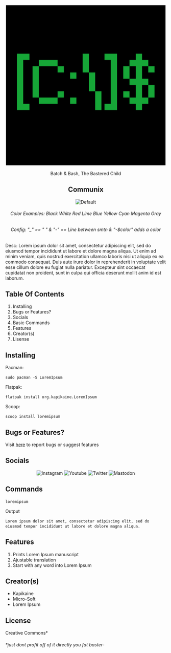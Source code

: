 <div align="center">
    <img src="https://github.com/KapiKane/Batsh/blob/main/Images/Retropix.png?raw=true" alt="Logo" width="500" height="500">

Batch & Bash, The Bastered Child
  
## Communix

![Default](https://img.shields.io/badge/Hello,_World!-Second_Line-blue)

###### Color Examples: Black White Red Lime Blue Yellow Cyan Magenta Gray
###### Config: "_" == " " & "-" == Line between smtn & "-$color" adds a color
</div>
Desc: Lorem ipsum dolor sit amet, consectetur adipiscing elit, sed do eiusmod tempor incididunt ut labore et dolore magna aliqua. Ut enim ad minim veniam, quis nostrud exercitation ullamco laboris nisi ut aliquip ex ea commodo consequat. Duis aute irure dolor in reprehenderit in voluptate velit esse cillum dolore eu fugiat nulla pariatur. Excepteur sint occaecat cupidatat non proident, sunt in culpa qui officia deserunt mollit anim id est laborum.

## Table Of Contents
1. Installing
2. Bugs or Features?
3. Socials
4. Basic Commands
5. Features
6. Creator(s)
7. Lisense

## Installing
Pacman:
```
sudo pacman -S LoremIpsum
```
Flatpak:
```
flatpak install org.kapikaine.LoremIpsum
```
Scoop:
```
scoop install loremipsum
```
## Bugs or Features?
Visit [here](www.example.com) to report bugs or suggest features

## Socials
<div align="center">
    
![Instagram](https://img.shields.io/badge/Instagram-www.example.com-purple)
![Youtube](https://img.shields.io/badge/Youtube-www.example.com-red)
![Twitter](https://img.shields.io/badge/Twitter-www.example.com-blue)
![Mastodon](https://img.shields.io/badge/Mastodon-www.example.com-green)

</div>

## Commands
```
loremipsum
```
Output
```
Lorem ipsum dolor sit amet, consectetur adipiscing elit, sed do eiusmod tempor incididunt ut labore et dolore magna aliqua.
```

## Features
1. Prints Lorem Ipsum manuscript
2. Ajustable translation
3. Start with any word into Lorem Ipsum

## Creator(s)
- Kapikaine
- Micro-Soft
- Lorem Ipsum

## License
Creative Commons*


###### *just dont profit off of it directly you fat baster-
